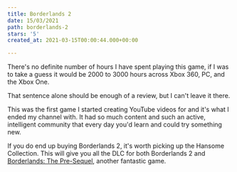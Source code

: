 ```yaml
---
title: Borderlands 2
date: 15/03/2021
path: borderlands-2
stars: '5'
created_at: 2021-03-15T00:00:44.000+00:00

---
```

There's no definite number of hours I have spent playing this game, if I was to take a guess it would be 2000 to 3000 hours across Xbox 360, PC, and the Xbox One.

That sentence alone should be enough of a review, but I can't leave it there.

This was the first game I started creating YouTube videos for and it's what I ended my channel with. It had so much content and such an active, intelligent community that every day you'd learn and could try something new.

If you do end up buying Borderlands 2, it's worth picking up the Hansome Collection. This will give you all the DLC for both Borderlands 2 and [Borderlands: The Pre-Sequel](/borderlands-the-pre-sequel/ "Borderlands: The Pre-Sequel review"), another fantastic game.